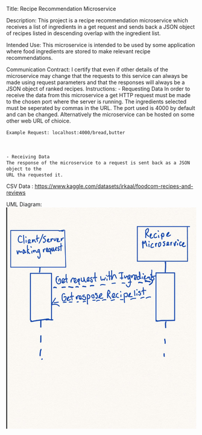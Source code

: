 Title: Recipe Recommendation Microservice

Description: 
This project is a recipe recommendation microservice which receives a list
of ingredients in a get request and sends back a JSON object of recipes listed in descending overlap with the ingredient list.


Intended Use:
This microservice is intended to be used by some application where food ingredients are stored to make relevant recipe recommendations.

Communication Contract:
    I certify that even if other details of the microservice may change that the requests to 
    this service can always be made using request parameters and that the responses will always be a JSON object of ranked recipes.
Instructions:
    - Requesting Data
    In order to receive the data from this microservice a get HTTP request must be made to 
    the chosen port where the server is running. The ingredients selected must be seperated by commas in the URL. The port used is 4000 by default and can be changed. Alternatively the microservice can be hosted on some other web URL of chioice.

    Example Request: localhost:4000/bread,butter



    - Receiving Data
    The response of the microservice to a request is sent back as a JSON object to the 
    URL tha requested it. 





CSV Data : https://www.kaggle.com/datasets/irkaal/foodcom-recipes-and-reviews


UML Diagram:
![UML Image](UML.jpg)